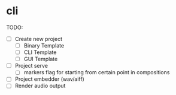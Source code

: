 # cli

TODO:
- [ ] Create new project
  - [ ] Binary Template
  - [ ] CLI Template
  - [ ] GUI Template
- [ ] Project serve
  - [ ] markers flag for starting from certain point in compositions
- [ ] Project embedder (wav/aiff)
- [ ] Render audio output
